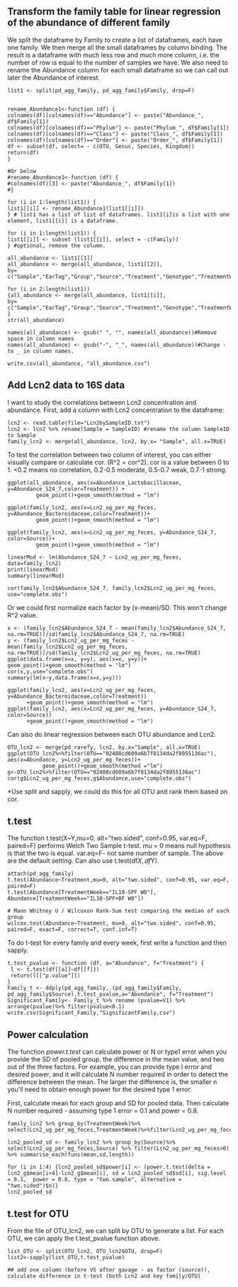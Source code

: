 ## Transform the family table for linear regression of the abundance of different family
We split the dataframe by Family to create a list of dataframes, each have one family. We then merge all the small dataframes by column binding. The result is a dataframe with much less row and much more column, i.e. the number of row is equal to the number of samples we have. We also need to rename the Abundance column for each small dataframe so we can call out later the Abundance of interest. 

```
list1 <- split(pd_agg_family, pd_agg_family$Family, drop=F)


rename_Abundance1<-function (df) {
colnames(df)[colnames(df)=="Abundance"] <- paste("Abundance_", df$Family[1])
colnames(df)[colnames(df)=="Phylum"] <- paste("Phylum_", df$Family[1])
colnames(df)[colnames(df)=="Class"] <- paste("Class_", df$Family[1])
colnames(df)[colnames(df)=="Order"] <- paste("Order_", df$Family[1])
df <- subset(df, select= - c(OTU, Genus, Species, Kingdom))
return(df)
}

#Or below 
#rename_Abundance1<-function (df) {
#colnames(df)[3] <- paste("Abundance_", df$Family[1])
#}

for (i in 1:length(list1)) {
list1[[i]] <- rename_Abundance1(list1[[i]])
} # list1 has a list of list of dataframes. list1[i]is a list with one element, list1[[i]] is a dataframe.

for (i in 1:length(list1)) {
list1[[i]] <- subset (list1[[i]], select = -c(Family))
} #optional, remove the column. 

all_abundance <- list1[[1]] 
all_abundance <- merge(all_abundance, list1[[2]], 
by= c("Sample","EarTag","Group","Source","Treatment","Genotype","TreatmentWeek","WeekTreatment","Individual"))

for (i in 2:length(list1)) 
{all_abundance <- merge(all_abundance, list1[[i]], 
by= c("Sample","EarTag","Group","Source","Treatment","Genotype","TreatmentWeek","WeekTreatment","Individual"))
}
str(all_abundance) 

names(all_abundance) <- gsub(" ", "", names(all_abundance))#Remove space in column names
names(all_abundance) <- gsub("-", "_", names(all_abundance))#Change - to _ in column names.

write.csv(all_abundance, "all_abundance.csv")
```

## Add Lcn2 data to 16S data
I want to study the correlations between Lcn2 concentration and abundance. First, add a column with Lcn2 concentration to the dataframe: 

```  
lcn2 <- read.table(file="Lcn2bySampleID.txt")
lcn2 <- lcn2 %>% rename(Sample = SampleID) #rename the column SampleID to Sample 
family_lcn2 <- merge(all_abundance, lcn2, by.x= "Sample", all.x=TRUE)
```

To test the correlation between two column of interest, you can either visually compare or calculate cor. (R^2 = cor^2). cor is a value between 0 to 1. <0.2 means no correlation, 0.2-0.5 moderate, 0.5-0.7 weak, 0.7-1 strong. 
``` 
ggplot(all_abundance, aes(x=Abundance_Lactobacillaceae, y=Abundance_S24_7,color=Treatment)) + 
         geom_point()+geom_smooth(method = "lm")

ggplot(family_lcn2, aes(x=Lcn2_ug_per_mg_feces, y=Abundance_Bacteroidaceae,color=Treatment))+ 
         geom_point()+geom_smooth(method = "lm")
         
ggplot(family_lcn2, aes(x=Lcn2_ug_per_mg_feces, y=Abundance_S24_7, color=Source))+ 
         geom_point()+geom_smooth(method = "lm")

linearMod <- lm(Abundance_S24_7 ~ Lcn2_ug_per_mg_feces, data=family_lcn2)  
print(linearMod)
summary(linearMod)

cor(family_lcn2$Abundance_S24_7, family_lcn2$Lcn2_ug_per_mg_feces, use="complete.obs")

```
Or we could first normalize each factor by (x-mean)/SD. This won't change R^2 value. 
```
x <- (family_lcn2$Abundance_S24_7 - mean(family_lcn2$Abundance_S24_7, na.rm=TRUE))/sd(family_lcn2$Abundance_S24_7, na.rm=TRUE)
y <- (family_lcn2$Lcn2_ug_per_mg_feces - mean(family_lcn2$Lcn2_ug_per_mg_feces, na.rm=TRUE))/sd(family_lcn2$Lcn2_ug_per_mg_feces, na.rm=TRUE)
ggplot(data.frame(x=x, y=y), aes(x=x, y=y))+ geom_point()+geom_smooth(method = "lm")
cor(x,y,use="complete.obs")
summary(lm(x~y,data.frame(x=x,y=y)))

ggplot(family_lcn2, aes(x=Lcn2_ug_per_mg_feces, y=Abundance_Bacteroidaceae,color=Treatment))
      +geom_point()+geom_smooth(method = "lm")
ggplot(family_lcn2, aes(x=Lcn2_ug_per_mg_feces, y=Abundance_S24_7, color=Source))
      +geom_point()+geom_smooth(method = "lm")
```
Can also do linear regression between each OTU abundance and Lcn2. 
```
OTU_lcn2 <- merge(pd_rarefy, lcn2, by.x="Sample", all.x=TRUE)
ggplot(OTU_lcn2%>%filter(OTU=="02408cd609a6b7f8134da2f8955136ac"), aes(x=Abundance, y=Lcn2_ug_per_mg_feces))+
           geom_point()+geom_smooth(method ="lm")
g<-OTU_lcn2%>%filter(OTU=="02408cd609a6b7f8134da2f8955136ac")
cor(g$Lcn2_ug_per_mg_feces,g$Abundance,use="complete.obs")          
```
*Use split and sapply, we could do this for all OTU and rank them based on cor. 

## t.test
The function t.test(X~Y,mu=0, alt="two.sided", conf=0.95, var.eq=F, paired=F) performs Welch Two Sample t-test. mu = 0 means null hypothesis is that the two is equal. var.eq=F- not same number of sample. The above are the default setting. Can also use t.test(df$X, df$Y). 

```
attach(pd_agg_family)
t.test(Abundance~Treatment,mu=0, alt="two.sided", conf=0.95, var.eq=F, paired=F)
t.test(Abundance[TreatmentWeek=="IL10-SPF W0"], Abundance[TreatmentWeek=="IL10-SPF+BF W0"])

# Mann Whitney U / Wilcoxon Rank-Sum test comparing the median of each group
wilcox.test(Abundance~Treatment, mu=0, alt="two.sided", conf=0.95, paired=F, exact=F, correct=T, conf.inf=T)
```
To do t-test for every family and every week, first write a function and then sapply.
```
t.test_pvalue <- function (df, a="Abundance", f="Treatment") {
 l <- t.test(df[[a]]~df[[f]])
 return(l[["p.value"]])
}
Family_t <- ddply(pd_agg_family,.(pd_agg_family$Family, pd_agg_family$Source),t.test_pvalue,a="Abundance", f="Treatment")
Significant_Family<- Family_t %>% rename (pvalue=V1) %>% arrange(pvalue)%>% filter(pvalue<0.1)
write.csv(Significant_Family,"SignificantFamily.csv")
```
## Power calculation

The function *power.t.test* can calculate power or N or type1 error when you provide the SD of pooled group, the difference in the mean value, and two out of the three factors. For example, you can provide type I error and desired power, and it will calculate N number required in order to detect the difference between the mean. The larger the difference is, the smaller n you'll need to obtain enough power for the desired type 1 error. 

First, calculate mean for each group and SD for pooled data. Then calculate N number required - assuming type 1 error = 0.1 and power = 0.8. 

```
family_lcn2 %>% group_by(TreatmentWeek)%>% select(Lcn2_ug_per_mg_feces,TreatmentWeek)%>%filter(Lcn2_ug_per_mg_feces>0)%>%summarise_each(funs(mean,sd,length))

lcn2_pooled_sd <- family_lcn2 %>% group_by(Source)%>% select(Lcn2_ug_per_mg_feces,Source) %>% filter(Lcn2_ug_per_mg_feces>0) %>% summarise_each(funs(mean,sd,length))

for (i in 1:4) {lcn2_pooled_sd$power[i] <- (power.t.test(delta = lcn2_g$mean[i+4]-lcn2_g$mean[i], sd = lcn2_pooled_sd$sd[i], sig.level = 0.1,  power = 0.8, type = "two.sample", alternative = "two.sided")$n)}
lcn2_pooled_sd
```

## t.test for OTU

From the file of OTU_lcn2, we can split by OTU to generate a list. For each OTU, we can apply the t.test_pvalue function above. 
```
list_OTU <- split(OTU_lcn2, OTU_lcn2$OTU, drop=F)
list2<-sapply(list_OTU,t.test_pvalue)

## add one column (before VS after gavage - as factor (source)), calculate difference in t-test (both Lcn2 and key family/OTU) 

